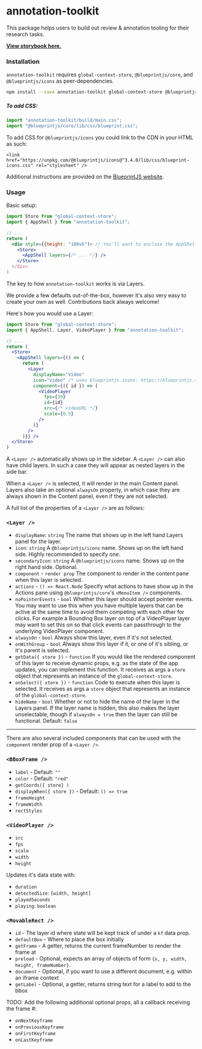 <!---
  Copyright (c) Meta Platforms and its affiliates.
  This source code is licensed under the MIT license found in the
  LICENSE file in the root directory of this source tree.
-->

# annotation-toolkit

This package helps users to build out review & annotation tooling for their research tasks.

[**View storybook here.**](https://annotation-toolkit-storybook.vercel.app/)

### Installation

`annotation-toolkit` requires `global-context-store`, `@blueprintjs/core`, and `@blueprintjs/icons` as peer-dependencies.

```bash
npm install --save annotation-toolkit global-context-store @blueprintjs/core @blueprintjs/icons
```

##### To add CSS:

```jsx
import "annotation-toolkit/build/main.css";
import "@blueprintjs/core/lib/css/blueprint.css";
```

To add CSS for `@blueprintjs/icons` you could link to the CDN in your HTML as such:

`<link href="https://unpkg.com/@blueprintjs/icons@^3.4.0/lib/css/blueprint-icons.css" rel="stylesheet" />`

Additional instructions are provided on the [BlueprintJS website](https://blueprintjs.com/docs/#blueprint/getting-started).

### Usage

Basic setup:

```jsx
import Store from "global-context-store";
import { AppShell } from "annotation-toolkit";

// ...
return (
  <div style={{height: "100vh")> // You'll want to enclose the AppShell in an element with a prescribed height
    <Store>
      <AppShell layers={/* ... */} />
    </Store>
  </div>
)
```

The key to how `annotation-toolkit` works is via Layers.

We provide a few defaults out-of-the-box, however it's also very easy to create your own as well. Contributions back always welcome!

Here's how you would use a Layer:

```jsx
import Store from "global-context-store";
import { AppShell, Layer, VideoPlayer } from "annotation-toolkit";

// ...
return (
  <Store>
    <AppShell layers={() => {
      return (
        <Layer
          displayName="Video"
          icon="video" /* uses blueprintjs icons: https://blueprintjs.com/docs/#icons */
          component={({ id }) => (
            <VideoPlayer
              fps={30}
              id={id}
              src={/* videoURL */}
              scale={0.5}
            />
          )}
        />
      )}} />
  </Store>
)
```

A `<Layer />` automatically shows up in the sidebar. A `<Layer />` can also have child layers. In such a case they will appear as nested layers in the side bar.

When a `<Layer />` is selected, it will render in the main Content panel. Layers also take an optional `alwaysOn` property, in which case they are always shown in the Content panel, even if they are not selected.

A full list of the properties of a `<Layer />` are as follows:


### `<Layer />`

- `displayName`: `string` The name that shows up in the left hand Layers panel for the layer.
- `icon`: `string` A `@blueprintjs/icons` name. Shows up on the left hand side. Highly recommended to specify one.
- `secondaryIcon`: `string` A `@blueprintjs/icons` name. Shows up on the right hand side. Optional.
- `component` - `render prop` The component to render in the content pane when this layer is selected.
- `actions` - `() => React.Node` Specify what actions to have show up in the Actions pane using `@blueprintjs/core`'s `<MenuItem />` components.
- `noPointerEvents` - `bool` Whether this layer should accept pointer events. You may want to use this when you have multiple layers that can be active at the same time to avoid them competing with each other for clicks. For example a Bounding Box layer on top of a VideoPlayer layer may want to set this on so that click events can passthrough to the underlying VideoPlayer component.
- `alwaysOn` - `bool` Always show this layer, even if it's not selected.
- `onWithGroup` - `bool` Always show this layer if it, or one of it's sibling, or it's parent is selected.
- `getData({ store })` - `function` If you would like the rendered component of this layer to receive dynamic props, e.g. as the state of the app updates, you can implement this function. It receives as args a `store` object that represents an instance of the `global-context-store`.
- `onSelect({ store })` - `function` Code to execute when this layer is selected. It receives as args a `store` object that represents an instance of the `global-context-store`.
- `hideName` - `bool` Whether or not to hide the name of the layer in the Layers panel. If the layer name is hidden, this also makes the layer unselectable, though if `alwaysOn = true` then the layer can still be functional. Default: `false`

---

There are also several included components that can be used with the `component` render prop of a `<Layer />`.

### `<BBoxFrame />`

- `label` - Default: `""`
- `color` - Default: `"red"`
- `getCoords({ store} )` 
- `displayWhen({ store })` - Default: `() => true`
- `frameHeight`
- `frameWidth`
- `rectStyles`

### `<VideoPlayer />`

- `src`
- `fps`
- `scale`
- `width`
- `height`

Updates it's data state with:
- `duration`
- `detectedSize`: `[width, height]`
- `playedSeconds`
- `playing`: `boolean`

### `<MovableRect />`

- `id` - The layer id where state will be kept track of under a `kf` data prop.
- `defaultBox` - Where to place the box initially
- `getFrame` - A getter, returns the current frameNumber to render the frame at
- `preload` - Optional, expects an array of objects of form `{x, y, width, height, frameNumber}`.
- `document` - Optional, if you want to use a different document, e.g. within an iframe context
- `getLabel` - Optional, a getter, returns string text for a label to add to the bbox

TODO: Add the following additional optional props, all a callback receiving the frame #:
- `onNextKeyframe`
- `onPreviousKeyframe`
- `onFirstKeyframe`
- `onLastKeyframe`
